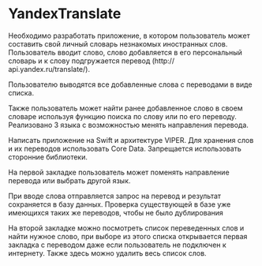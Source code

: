 # YandexTranslate

Необходимо разработать приложение, в котором пользователь может составить свой личный словарь незнакомых иностранных слов. 
Пользователь вводит слово, слово добавляется в его персональный словарь и к слову подгружается перевод 
(http:// api.yandex.ru/translate/).

Пользователю выводятся все добавленные слова с переводами в виде списка. 

Также пользователь может найти ранее добавленное слово в своем словаре используя функцию поиска по слову или по его переводу. 
Реализовано 3 языка с возможностью менять направления перевода.

Написать приложение на Swift и архитектуре VIPER. Для хранения слов и их переводов использовать Core Data. 
Запрещается использовать сторонние библиотеки.
 
 На первой закладке пользователь может поменять направление перевода или выбрать другой язык.
 
 При вводе слова отправляется запрос на перевод и результат сохраняется в базу данных. Проверка существующей в базе уже 
 имеющихся таких же переводов, чтобы не было дублирования
 
На второй закладке можно посмотреть список переведенных слов и найти нужное слово, при выборе из этого списка 
открывается первая закладка с переводом даже если пользователь не подключен к интернету. 
Также здесь можно удалить весь список слов.
 

